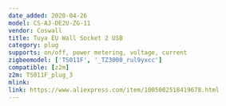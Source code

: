 ```yaml
---
date_added: 2020-04-26
model: CS-AJ-DE2U-ZG-11
vendor: Coswall
title: Tuya EU Wall Socket 2 USB
category: plug
supports: on/off, power metering, voltage, current
zigbeemodel: ['TS011F', '_TZ3000_rul9yxcc']
compatible: [z2m]
z2m: TS011F_plug_3
mlink: 
link: https://www.aliexpress.com/item/1005002518419678.html
---
```


